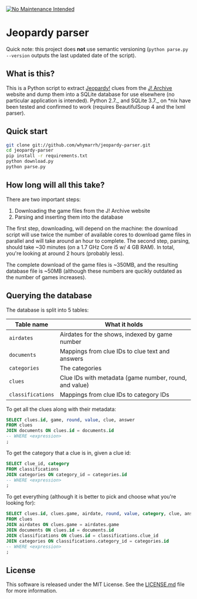 [![No Maintenance Intended](http://unmaintained.tech/badge.svg)](http://unmaintained.tech/)

# Jeopardy parser

Quick note: this project does **not** use semantic versioning (`python parse.py --version` outputs the last updated date of the script).

## What is this?

This is a Python script to extract [Jeopardy!] clues from the [J! Archive] website and dump them into a SQLite database for use elsewhere (no particular application is intended). Python 2.7._ and SQLite 3.7._ on \*nix have been tested and confirmed to work (requires BeautifulSoup 4 and the lxml parser).

[Jeopardy!]: http://www.jeopardy.com/
[J! Archive]: http://j-archive.com/

## Quick start

```bash
git clone git://github.com/whymarrh/jeopardy-parser.git
cd jeopardy-parser
pip install -r requirements.txt
python download.py
python parse.py
```

## How long will all this take?

There are two important steps:

1. Downloading the game files from the J! Archive website
2. Parsing and inserting them into the database

The first step, downloading, will depend on the machine: the download script will use twice the number of available cores to download game files in parallel and will take around an hour to complete. The second step, parsing, should take ~30 minutes (on a 1.7 GHz Core i5 w/ 4 GB RAM). In total, you're looking at around 2 hours (probably less).

The complete download of the game files is ~350MB, and the resulting database file is ~50MB (although these numbers are qucikly outdated as the number of games increases).

## Querying the database

The database is split into 5 tables:

| Table name        | What it holds                                          |
| ----------------- | ------------------------------------------------------ |
| `airdates`        | Airdates for the shows, indexed by game number         |
| `documents`       | Mappings from clue IDs to clue text and answers        |
| `categories`      | The categories                                         |
| `clues`           | Clue IDs with metadata (game number, round, and value) |
| `classifications` | Mappings from clue IDs to category IDs                 |

To get all the clues along with their metadata:

```sql
SELECT clues.id, game, round, value, clue, answer
FROM clues
JOIN documents ON clues.id = documents.id
-- WHERE <expression>
;
```

To get the category that a clue is in, given a clue id:

```sql
SELECT clue_id, category
FROM classifications
JOIN categories ON category_id = categories.id
-- WHERE <expression>
;
```

To get everything (although it is better to pick and choose what you're looking for):

```sql
SELECT clues.id, clues.game, airdate, round, value, category, clue, answer
FROM clues
JOIN airdates ON clues.game = airdates.game
JOIN documents ON clues.id = documents.id
JOIN classifications ON clues.id = classifications.clue_id
JOIN categories ON classifications.category_id = categories.id
-- WHERE <expression>
;
```

## License

This software is released under the MIT License. See the [LICENSE.md](LICENSE.md) file for more information.
